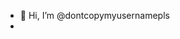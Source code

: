 - 👋 Hi, I’m @dontcopymyusernamepls
- 
<!---
dontcopymyusernamepls/dontcopymyusernamepls is a ✨ special ✨ repository because its `README.md` (this file) appears on your GitHub profile.
You can click the Preview link to take a look at your changes.
--->
